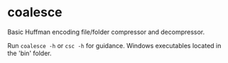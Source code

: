# coalesce

Basic Huffman encoding file/folder compressor and decompressor.

Run ```coalesce -h``` or ```csc -h``` for guidance.
Windows executables located in the 'bin' folder.
